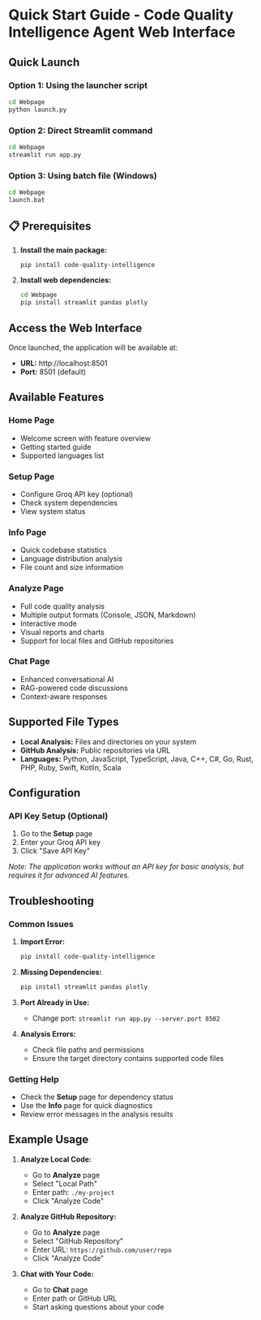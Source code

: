 # Quick Start Guide - Code Quality Intelligence Agent Web Interface

## Quick Launch

### Option 1: Using the launcher script
```bash
cd Webpage
python launch.py
```

### Option 2: Direct Streamlit command
```bash
cd Webpage
streamlit run app.py
```

### Option 3: Using batch file (Windows)
```bash
cd Webpage
launch.bat
```

## 📋 Prerequisites

1. **Install the main package:**
   ```bash
   pip install code-quality-intelligence
   ```

2. **Install web dependencies:**
   ```bash
   cd Webpage
   pip install streamlit pandas plotly
   ```

## Access the Web Interface

Once launched, the application will be available at:
- **URL:** http://localhost:8501
- **Port:** 8501 (default)

## Available Features

### Home Page
- Welcome screen with feature overview
- Getting started guide
- Supported languages list

### Setup Page
- Configure Groq API key (optional)
- Check system dependencies
- View system status

### Info Page
- Quick codebase statistics
- Language distribution analysis
- File count and size information

### Analyze Page
- Full code quality analysis
- Multiple output formats (Console, JSON, Markdown)
- Interactive mode
- Visual reports and charts
- Support for local files and GitHub repositories

### Chat Page
- Enhanced conversational AI
- RAG-powered code discussions
- Context-aware responses

## Supported File Types

- **Local Analysis:** Files and directories on your system
- **GitHub Analysis:** Public repositories via URL
- **Languages:** Python, JavaScript, TypeScript, Java, C++, C#, Go, Rust, PHP, Ruby, Swift, Kotlin, Scala

## Configuration

### API Key Setup (Optional)
1. Go to the **Setup** page
2. Enter your Groq API key
3. Click "Save API Key"

*Note: The application works without an API key for basic analysis, but requires it for advanced AI features.*

## Troubleshooting

### Common Issues

1. **Import Error:**
   ```bash
   pip install code-quality-intelligence
   ```

2. **Missing Dependencies:**
   ```bash
   pip install streamlit pandas plotly
   ```

3. **Port Already in Use:**
   - Change port: `streamlit run app.py --server.port 8502`

4. **Analysis Errors:**
   - Check file paths and permissions
   - Ensure the target directory contains supported code files

### Getting Help

- Check the **Setup** page for dependency status
- Use the **Info** page for quick diagnostics
- Review error messages in the analysis results

## Example Usage

1. **Analyze Local Code:**
   - Go to **Analyze** page
   - Select "Local Path"
   - Enter path: `./my-project`
   - Click "Analyze Code"

2. **Analyze GitHub Repository:**
   - Go to **Analyze** page
   - Select "GitHub Repository"
   - Enter URL: `https://github.com/user/repo`
   - Click "Analyze Code"

3. **Chat with Your Code:**
   - Go to **Chat** page
   - Enter path or GitHub URL
   - Start asking questions about your code

